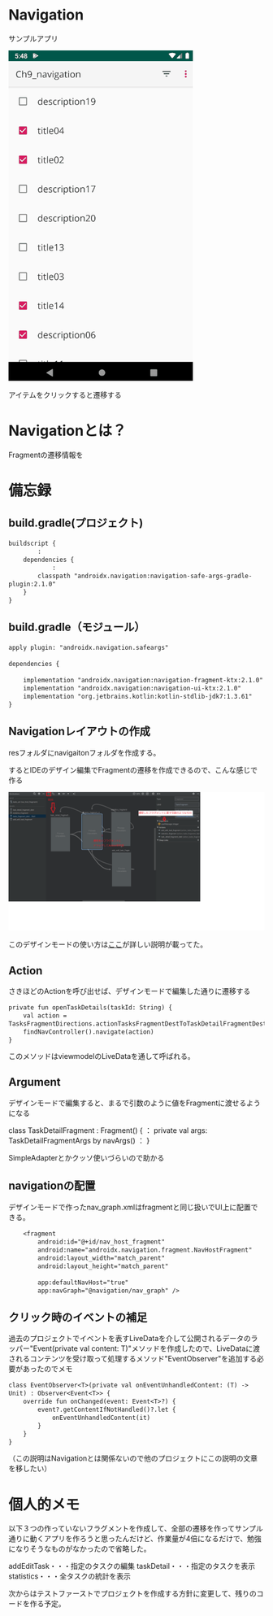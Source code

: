 # Navigation

サンプルアプリ

![play.gif](./play.gif?raw=true)

アイテムをクリックすると遷移する

# Navigationとは？

Fragmentの遷移情報を

# 備忘録

## build.gradle(プロジェクト)

    buildscript {
            :
        dependencies {
                :
            classpath "androidx.navigation:navigation-safe-args-gradle-plugin:2.1.0"
        }
    }

## build.gradle（モジュール）

    apply plugin: "androidx.navigation.safeargs"

    dependencies {

        implementation "androidx.navigation:navigation-fragment-ktx:2.1.0"
        implementation "androidx.navigation:navigation-ui-ktx:2.1.0"
        implementation "org.jetbrains.kotlin:kotlin-stdlib-jdk7:1.3.61"
    }

## Navigationレイアウトの作成

resフォルダにnavigaitonフォルダを作成する。

するとIDEのデザイン編集でFragmentの遷移を作成できるので、こんな感じで作る

![01.png](./01.png?raw=true)

このデザインモードの使い方は[ここ](https://inside.dmm.com/entry/2018/05/25/android-navigation)が詳しい説明が載ってた。

## Action

さきほどのActionを呼び出せば、デザインモードで編集した通りに遷移する

    private fun openTaskDetails(taskId: String) {
        val action = TasksFragmentDirections.actionTasksFragmentDestToTaskDetailFragmentDest(taskId)
        findNavController().navigate(action)
    }

このメソッドはviewmodelのLiveDataを通して呼ばれる。

## Argument

デザインモードで編集すると、まるで引数のように値をFragmentに渡せるようになる

class TaskDetailFragment : Fragment() {
            ：
    private val args: TaskDetailFragmentArgs by navArgs()
            ：
}

SimpleAdapterとかクッソ使いづらいので助かる

## navigationの配置

デザインモードで作ったnav_graph.xmlはfragmentと同じ扱いでUI上に配置できる。

        <fragment
            android:id="@+id/nav_host_fragment"
            android:name="androidx.navigation.fragment.NavHostFragment"
            android:layout_width="match_parent"
            android:layout_height="match_parent"

            app:defaultNavHost="true"
            app:navGraph="@navigation/nav_graph" />

## クリック時のイベントの補足

過去のプロジェクトでイベントを表すLiveDataを介して公開されるデータのラッパー"Event<out T>(private val content: T)"メソッドを作成したので、LiveDataに渡されるコンテンツを受け取って処理するメソッド"EventObserver"を追加する必要があったのでメモ

    class EventObserver<T>(private val onEventUnhandledContent: (T) -> Unit) : Observer<Event<T>> {
        override fun onChanged(event: Event<T>?) {
            event?.getContentIfNotHandled()?.let {
                onEventUnhandledContent(it)
            }
        }
    }

（この説明はNavigationとは関係ないので他のプロジェクトにこの説明の文章を移したい）

# 個人的メモ

以下３つの作っていないフラグメントを作成して、全部の遷移を作ってサンプル通りに動くアプリを作ろうと思ったんだけど、作業量が4倍になるだけで、勉強になりそうなものがなかったので省略した。

addEditTask・・・指定のタスクの編集
taskDetail・・・指定のタスクを表示
statistics・・・全タスクの統計を表示

次からはテストファーストでプロジェクトを作成する方針に変更して、残りのコードを作る予定。